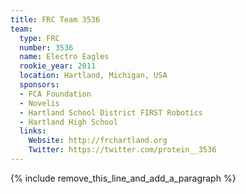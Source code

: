 ```yaml
---
title: FRC Team 3536
team:
  type: FRC
  number: 3536
  name: Electro Eagles
  rookie_year: 2011
  location: Hartland, Michigan, USA
  sponsors:
  - FCA Foundation
  - Novelis
  - Hartland School District FIRST Robotics
  - Hartland High School
  links:
    Website: http://frchartland.org
    Twitter: https://twitter.com/protein__3536
---
```


{% include remove_this_line_and_add_a_paragraph %}
